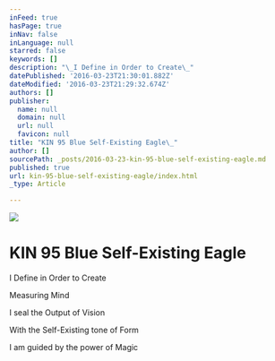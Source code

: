 ```yaml
---
inFeed: true
hasPage: true
inNav: false
inLanguage: null
starred: false
keywords: []
description: "\_I Define in Order to Create\_"
datePublished: '2016-03-23T21:30:01.882Z'
dateModified: '2016-03-23T21:29:32.674Z'
authors: []
publisher:
  name: null
  domain: null
  url: null
  favicon: null
title: "KIN 95 Blue Self-Existing Eagle\_"
author: []
sourcePath: _posts/2016-03-23-kin-95-blue-self-existing-eagle.md
published: true
url: kin-95-blue-self-existing-eagle/index.html
_type: Article

---
```

![](https://the-grid-user-content.s3-us-west-2.amazonaws.com/3f6939c1-ff61-45e4-9057-6625fdbd9017.png)

# KIN 95 Blue Self-Existing Eagle 

I Define in Order to Create 

Measuring Mind 

I seal the Output of Vision 

With the Self-Existing tone of Form 

I am guided by the power of Magic